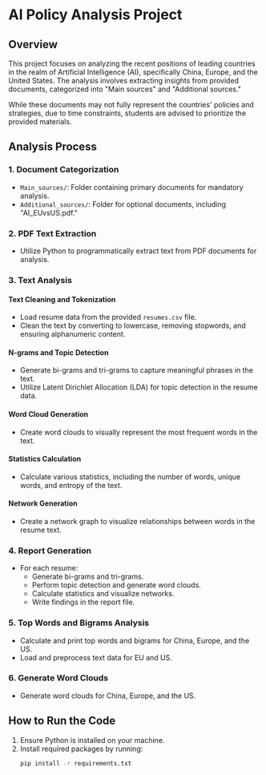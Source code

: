 # AI Policy Analysis Project

## Overview

This project focuses on analyzing the recent positions of leading countries in the realm of Artificial Intelligence (AI), specifically China, Europe, and the United States. The analysis involves extracting insights from provided documents, categorized into "Main sources" and "Additional sources."

While these documents may not fully represent the countries' policies and strategies, due to time constraints, students are advised to prioritize the provided materials.

## Analysis Process

### 1. Document Categorization

- `Main_sources/`: Folder containing primary documents for mandatory analysis.
- `Additional_sources/`: Folder for optional documents, including "AI_EUvsUS.pdf."

### 2. PDF Text Extraction

- Utilize Python to programmatically extract text from PDF documents for analysis.

### 3. Text Analysis

#### Text Cleaning and Tokenization

- Load resume data from the provided `resumes.csv` file.
- Clean the text by converting to lowercase, removing stopwords, and ensuring alphanumeric content.

#### N-grams and Topic Detection

- Generate bi-grams and tri-grams to capture meaningful phrases in the text.
- Utilize Latent Dirichlet Allocation (LDA) for topic detection in the resume data.

#### Word Cloud Generation

- Create word clouds to visually represent the most frequent words in the text.

#### Statistics Calculation

- Calculate various statistics, including the number of words, unique words, and entropy of the text.

#### Network Generation

- Create a network graph to visualize relationships between words in the resume text.

### 4. Report Generation

- For each resume:
  - Generate bi-grams and tri-grams.
  - Perform topic detection and generate word clouds.
  - Calculate statistics and visualize networks.
  - Write findings in the report file.

### 5. Top Words and Bigrams Analysis

- Calculate and print top words and bigrams for China, Europe, and the US.
- Load and preprocess text data for EU and US.

### 6. Generate Word Clouds

- Generate word clouds for China, Europe, and the US.

## How to Run the Code

1. Ensure Python is installed on your machine.
2. Install required packages by running:
   ```bash
   pip install -r requirements.txt

